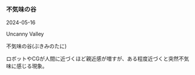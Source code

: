 <article id="不気味の谷">

### 不気味の谷

<p class="st_update_header">2024-05-16</p>
<p class="st_name_header_en">Uncanny Valley</p>
<p class="st_name_header_jp">不気味の谷(ぶきみのたに)</p>
<div class="article_explanation">ロボットやCGが人間に近づくほど親近感が増すが、ある程度近づくと突然不気味に感じる現象。</div>
</article>
